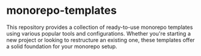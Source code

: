 # monorepo-templates
This repository provides a collection of ready-to-use monorepo templates using various popular tools and configurations. Whether you're starting a new project or looking to restructure an existing one, these templates offer a solid foundation for your monorepo setup.

